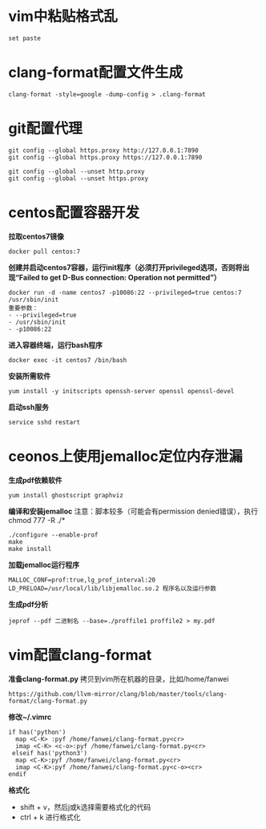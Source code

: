# vim中粘贴格式乱
```
set paste
```
# clang-format配置文件生成
```
clang-format -style=google -dump-config > .clang-format
```
# git配置代理
```
git config --global https.proxy http://127.0.0.1:7890
git config --global https.proxy https://127.0.0.1:7890

git config --global --unset http.proxy
git config --global --unset https.proxy
```
# centos配置容器开发
**拉取centos7镜像**
```
docker pull centos:7
```
**创建并启动centos7容器，运行init程序（必须打开privileged选项，否则将出现“Failed to get D-Bus connection: Operation not permitted”）**
```
docker run -d -name centos7 -p10086:22 --privileged=true centos:7 /usr/sbin/init
重要参数：
- --privileged=true
- /usr/sbin/init
- -p10086:22
```
**进入容器终端，运行bash程序**
```
docker exec -it centos7 /bin/bash
```
**安装所需软件**
```
yum install -y initscripts openssh-server openssl openssl-devel
```
**启动ssh服务**
```
service sshd restart
```
# ceonos上使用jemalloc定位内存泄漏
**生成pdf依赖软件** 
```
yum install ghostscript graphviz
```
**编译和安装jemalloc** 
注意：脚本较多（可能会有permission denied错误），执行chmod 777 -R ./*
```
./configure --enable-prof
make 
make install
```
**加载jemalloc运行程序** 
```
MALLOC_CONF=prof:true,lg_prof_interval:20 LD_PRELOAD=/usr/local/lib/libjemalloc.so.2 程序名以及运行参数
```
**生成pdf分析**
```
jeprof --pdf 二进制名 --base=./proffile1 proffile2 > my.pdf
```

# vim配置clang-format
**准备clang-format.py**
拷贝到vim所在机器的目录，比如/home/fanwei
```
https://github.com/llvm-mirror/clang/blob/master/tools/clang-format/clang-format.py
```
**修改~/.vimrc**
```
if has('python')
  map <C-K> :pyf /home/fanwei/clang-format.py<cr>
  imap <C-K> <c-o>:pyf /home/fanwei/clang-format.py<cr>
 elseif has('python3')
  map <C-K>:pyf /home/fanwei/clang-format.py<cr>
  imap <C-K>:pyf /home/fanwei/clang-format.py<c-o><cr>
endif
```
**格式化**
- shift + v，然后j或k选择需要格式化的代码
- ctrl + k 进行格式化


